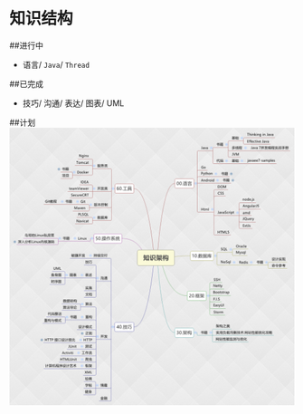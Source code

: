 # 知识结构

##进行中
* 语言/ `Java`/ `Thread`

##已完成
* 技巧/ 沟通/ 表达/ 图表/ UML

##计划
![当前设想知识拓朴](https://github.com/wrrwhn/Knowledge_Structure/blob/master/99.%E5%BE%85%E7%A1%AE%E5%AE%9A/forMarkDown/%E7%9F%A5%E8%AF%86%E6%9E%B6%E6%9E%84.png)
